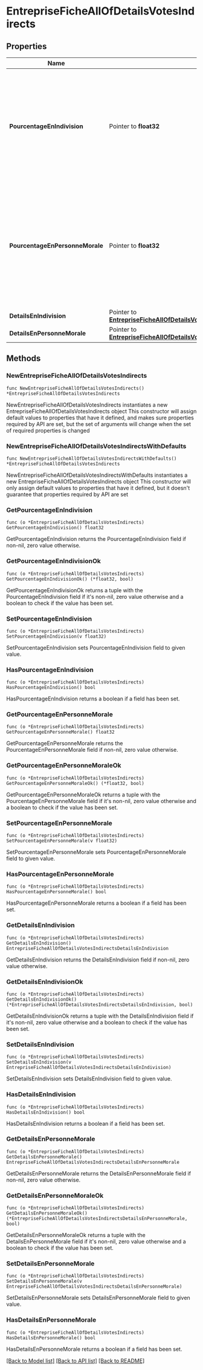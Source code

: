 # EntrepriseFicheAllOfDetailsVotesIndirects

## Properties

Name | Type | Description | Notes
------------ | ------------- | ------------- | -------------
**PourcentageEnIndivision** | Pointer to **float32** | Droits de vote détenus de façon indirecte par le biais d&#39;une indivision par le bénéficiaire effectif, en pourcentage des droits de vote totaux. | [optional] 
**PourcentageEnPersonneMorale** | Pointer to **float32** | Droits de vote détenus de façon indirecte par le biais d&#39;une personne morale par le bénéficiaire effectif, en pourcentage des droits de vote totaux. | [optional] 
**DetailsEnIndivision** | Pointer to [**EntrepriseFicheAllOfDetailsVotesIndirectsDetailsEnIndivision**](EntrepriseFicheAllOfDetailsVotesIndirectsDetailsEnIndivision.md) |  | [optional] 
**DetailsEnPersonneMorale** | Pointer to [**EntrepriseFicheAllOfDetailsVotesIndirectsDetailsEnPersonneMorale**](EntrepriseFicheAllOfDetailsVotesIndirectsDetailsEnPersonneMorale.md) |  | [optional] 

## Methods

### NewEntrepriseFicheAllOfDetailsVotesIndirects

`func NewEntrepriseFicheAllOfDetailsVotesIndirects() *EntrepriseFicheAllOfDetailsVotesIndirects`

NewEntrepriseFicheAllOfDetailsVotesIndirects instantiates a new EntrepriseFicheAllOfDetailsVotesIndirects object
This constructor will assign default values to properties that have it defined,
and makes sure properties required by API are set, but the set of arguments
will change when the set of required properties is changed

### NewEntrepriseFicheAllOfDetailsVotesIndirectsWithDefaults

`func NewEntrepriseFicheAllOfDetailsVotesIndirectsWithDefaults() *EntrepriseFicheAllOfDetailsVotesIndirects`

NewEntrepriseFicheAllOfDetailsVotesIndirectsWithDefaults instantiates a new EntrepriseFicheAllOfDetailsVotesIndirects object
This constructor will only assign default values to properties that have it defined,
but it doesn't guarantee that properties required by API are set

### GetPourcentageEnIndivision

`func (o *EntrepriseFicheAllOfDetailsVotesIndirects) GetPourcentageEnIndivision() float32`

GetPourcentageEnIndivision returns the PourcentageEnIndivision field if non-nil, zero value otherwise.

### GetPourcentageEnIndivisionOk

`func (o *EntrepriseFicheAllOfDetailsVotesIndirects) GetPourcentageEnIndivisionOk() (*float32, bool)`

GetPourcentageEnIndivisionOk returns a tuple with the PourcentageEnIndivision field if it's non-nil, zero value otherwise
and a boolean to check if the value has been set.

### SetPourcentageEnIndivision

`func (o *EntrepriseFicheAllOfDetailsVotesIndirects) SetPourcentageEnIndivision(v float32)`

SetPourcentageEnIndivision sets PourcentageEnIndivision field to given value.

### HasPourcentageEnIndivision

`func (o *EntrepriseFicheAllOfDetailsVotesIndirects) HasPourcentageEnIndivision() bool`

HasPourcentageEnIndivision returns a boolean if a field has been set.

### GetPourcentageEnPersonneMorale

`func (o *EntrepriseFicheAllOfDetailsVotesIndirects) GetPourcentageEnPersonneMorale() float32`

GetPourcentageEnPersonneMorale returns the PourcentageEnPersonneMorale field if non-nil, zero value otherwise.

### GetPourcentageEnPersonneMoraleOk

`func (o *EntrepriseFicheAllOfDetailsVotesIndirects) GetPourcentageEnPersonneMoraleOk() (*float32, bool)`

GetPourcentageEnPersonneMoraleOk returns a tuple with the PourcentageEnPersonneMorale field if it's non-nil, zero value otherwise
and a boolean to check if the value has been set.

### SetPourcentageEnPersonneMorale

`func (o *EntrepriseFicheAllOfDetailsVotesIndirects) SetPourcentageEnPersonneMorale(v float32)`

SetPourcentageEnPersonneMorale sets PourcentageEnPersonneMorale field to given value.

### HasPourcentageEnPersonneMorale

`func (o *EntrepriseFicheAllOfDetailsVotesIndirects) HasPourcentageEnPersonneMorale() bool`

HasPourcentageEnPersonneMorale returns a boolean if a field has been set.

### GetDetailsEnIndivision

`func (o *EntrepriseFicheAllOfDetailsVotesIndirects) GetDetailsEnIndivision() EntrepriseFicheAllOfDetailsVotesIndirectsDetailsEnIndivision`

GetDetailsEnIndivision returns the DetailsEnIndivision field if non-nil, zero value otherwise.

### GetDetailsEnIndivisionOk

`func (o *EntrepriseFicheAllOfDetailsVotesIndirects) GetDetailsEnIndivisionOk() (*EntrepriseFicheAllOfDetailsVotesIndirectsDetailsEnIndivision, bool)`

GetDetailsEnIndivisionOk returns a tuple with the DetailsEnIndivision field if it's non-nil, zero value otherwise
and a boolean to check if the value has been set.

### SetDetailsEnIndivision

`func (o *EntrepriseFicheAllOfDetailsVotesIndirects) SetDetailsEnIndivision(v EntrepriseFicheAllOfDetailsVotesIndirectsDetailsEnIndivision)`

SetDetailsEnIndivision sets DetailsEnIndivision field to given value.

### HasDetailsEnIndivision

`func (o *EntrepriseFicheAllOfDetailsVotesIndirects) HasDetailsEnIndivision() bool`

HasDetailsEnIndivision returns a boolean if a field has been set.

### GetDetailsEnPersonneMorale

`func (o *EntrepriseFicheAllOfDetailsVotesIndirects) GetDetailsEnPersonneMorale() EntrepriseFicheAllOfDetailsVotesIndirectsDetailsEnPersonneMorale`

GetDetailsEnPersonneMorale returns the DetailsEnPersonneMorale field if non-nil, zero value otherwise.

### GetDetailsEnPersonneMoraleOk

`func (o *EntrepriseFicheAllOfDetailsVotesIndirects) GetDetailsEnPersonneMoraleOk() (*EntrepriseFicheAllOfDetailsVotesIndirectsDetailsEnPersonneMorale, bool)`

GetDetailsEnPersonneMoraleOk returns a tuple with the DetailsEnPersonneMorale field if it's non-nil, zero value otherwise
and a boolean to check if the value has been set.

### SetDetailsEnPersonneMorale

`func (o *EntrepriseFicheAllOfDetailsVotesIndirects) SetDetailsEnPersonneMorale(v EntrepriseFicheAllOfDetailsVotesIndirectsDetailsEnPersonneMorale)`

SetDetailsEnPersonneMorale sets DetailsEnPersonneMorale field to given value.

### HasDetailsEnPersonneMorale

`func (o *EntrepriseFicheAllOfDetailsVotesIndirects) HasDetailsEnPersonneMorale() bool`

HasDetailsEnPersonneMorale returns a boolean if a field has been set.


[[Back to Model list]](../README.md#documentation-for-models) [[Back to API list]](../README.md#documentation-for-api-endpoints) [[Back to README]](../README.md)


